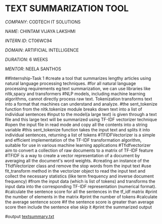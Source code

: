 #  TEXT SUMMARIZATION TOOL

*COMPANY*: CODTECH IT SOLUTIONS

*NAME*: CHINTAM VIJAYA LAKSHMI

*INTERN ID*: CT06WC94

*DOMAIN*: ARTIFICIAL INTELLIGENCE

*DURATION*: 6 WEEKS

*MENTOR*: NEELA SANTHOS

##Internship-Task 1
#create a tool that summarizes lengthy articles using natural language processing techniques.
#for all natural language processing requirements eg:text summarization, we can use libraries like nltk,spacy and transformers 
#NLP models, including machine learning algorithms, cannot directly process raw text. Tokenization transforms text into a format that machines can understand and analyze. 
#the sent_tokenize function from the nltk.tokenize module breaks down text into a list of individual sentences
#input to the model(a large text) is given through a text file and this large text will be summarized using TF-IDF vectorizer technique
#open the input file in read mode and copy all the contents into a string variable 
#this sent_tokenize function takes the input text and splits it into individual sentences, returning a list of tokens
#TFIDFVectorizer is a simple and efficient implementation of the TF-IDF transformation algorithm, suitable for use in various machine learning applications
#Tfidfvectorizer aim to convert a collection of raw documents to a matrix of TF-IDF feature
#TFIDF is a way to create a vector representation of a document by averaging all the document's word weights.
#creating an instance of the TfidfVectorizer class and remove the stop words from the input text
#use fit_transform method in the vectorizer object to read the input text and collect the necessary statistics (like term frequency and inverse document frequency) 
#from the input data (which is list of tokens) and transforms the input data into the corresponding TF-IDF representation (numerical format).
#calculate the sentence score for all the sentences in the tf_idf matrix
#print the number of elements in the matrix 
#print the number of tokens 
#calculate the average sentence score 
#if the sentence score is greater than average score then include the sentence else skip it
#print the summarized output

#output
[textsummary.txt](https://github.com/user-attachments/files/19895002/textsummary.txt)

